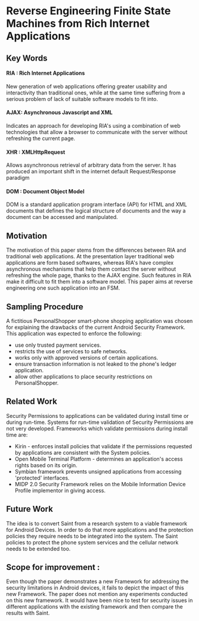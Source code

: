 # Reverse Engineering Finite State Machines from Rich Internet Applications

## Key Words

####  RIA : Rich Internet Applications
New generation of web applications offering greater usability and  interactivity than traditional ones, while at the same time suffering from a serious problem of lack of suitable software models to fit into.

#### AJAX: Asynchronous Javascript and XML 
Indicates an approach for developing RIA's using a combination of web technologies that allow a browser to communicate with the server without refreshing the current page. 

#### XHR : XMLHttpRequest  
Allows asynchronous retrieval of arbitrary data from the server. It has produced an important shift in the internet default Request/Response paradigm


#### DOM : Document Object Model
DOM is a standard application program interface (API) for HTML and XML documents that defines the logical structure of documents and the way a document can be accessed and manipulated.

## Motivation
The motivation of this paper stems from the differences between RIA and traditional web applications. At the presentation layer traditional web applications are form based softwares, whereas RIA's have complex asynchronous mechanisms that help them contact the server without refreshing the whole page, thanks to the AJAX engine. Such features in RIA make it difficult to fit them into a software model. This paper aims at reverse engineering one such application into an FSM.

## Sampling Procedure 
A fictitious PersonalShopper smart-phone shopping application was chosen for explaining the drawbacks of the current Android Security Framework. This application was expected to enforce the following:
* use only trusted payment services.
* restricts the use of services to safe networks.
* works only with approved versions of certain applications.
* ensure transaction information is not leaked to the phone's ledger application.
* allow other applications to place security restrictions on PersonalShopper.

## Related Work
Security Permissions to applications can be validated during install time or during run-time. Systems for run-time validation of Security Permissions are not very developed. Frameworks which validate permissions during install time are:
* Kirin - enforces install policies that validate if the permissions requested by applications are consistent with the System policies.
* Open Mobile Terminal Platform - determines an application's access rights based on its origin.
* Symbian framework prevents unsigned applications from accessing 'protected' interfaces.
* MIDP 2.0 Security Framework relies on the Mobile Information Device Profile implementor in giving access.

## Future Work
The idea is to convert Saint from a research system to a viable framework for Android Devices. In order to do that more applications and the protection policies they require needs to be integrated into the system. The Saint policies to protect the phone system services and the cellular network needs to be extended too.

## Scope for improvement :
Even though the paper demonstrates a new Framework for addressing the security limitations in Android devices, it fails to depict the impact of this new Framework. The paper does not mention any experiments conducted on this new framework. It would have been nice to test for security issues in different applications with the existing framework and then compare the results with Saint.
